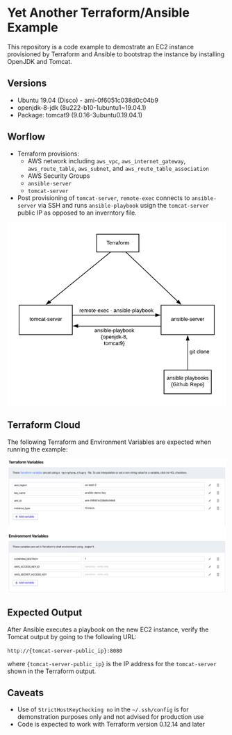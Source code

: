# Yet Another Terraform/Ansible Example 
This repository is a code example to demostrate an EC2 instance provisioned by Terraform and Ansible to bootstrap the instance by installing OpenJDK and Tomcat.

## Versions
- Ubuntu 19.04 (Disco) - ami-0f6051c038d0c04b9
- openjdk-8-jdk (8u222-b10-1ubuntu1~19.04.1)
- Package: tomcat9 (9.0.16-3ubuntu0.19.04.1) 

## Worflow
- Terraform provisions: 
    - AWS network including `aws_vpc`, `aws_internet_gateway`, `aws_route_table`, `aws_subnet`, and `aws_route_table_association`
    - AWS Security Groups
    - `ansible-server`
    - `tomcat-server` 
- Post provisioning of `tomcat-server`, `remote-exec` connects to `ansible-server` via SSH and runs `ansible-playbook` usign the `tomcat-server` public IP as opposed to an inverntory file.      

![TF/Ansible Workflow](/images/tf-workflow.png)

## Terraform Cloud
The following Terraform and Environment Variables are expected when running the example:

![TF/Ansible TFE](/images/TfAnsible-TFE.png)

## Expected Output
After Ansible executes a playbook on the new EC2 instance, verify the Tomcat output by going to the following URL:

`http://{tomcat-server-public_ip}:8080`

where `{tomcat-server-public_ip}` is the IP address for the `tomcat-server` shown in the Terraform output.

## Caveats
- Use of `StrictHostKeyChecking no` in the `~/.ssh/config` is for demonstration purposes only and not advised for production use
- Code is expected to work with Terraform version 0.12.14 and later



